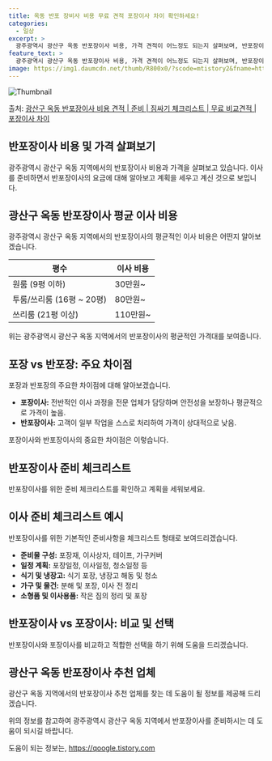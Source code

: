 ```yaml
---
title: 옥동 반포 장비사 비용 무료 견적 포장이사 차이 확인하세요!
categories:
  - 일상
excerpt: >
  광주광역시 광산구 옥동 반포장이사 비용, 가격 견적이 어느정도 되는지 살펴보며, 반포장이사를 준비함에 있어 짐싸기 준비 체크리스트가 무엇인지 보겠습니다. 마지막으로 포장이사와 차이점을 통해 무료 비교견적으로 어떤 것이 더 합리적인 선택인지 공유 드립니다.광산구 옥동 포장이사 견적 샘플 보기 👈 클릭광산구 옥동 포장이사 가격 살펴보기 👈 클릭광산구 옥동 반포장이사 평균 이사 비용평수광산구 옥동 평균 이사 비용원룸 이사9평 이하 (1톤)30만원~투룸/쓰리룸 이사16평 ~ 20평 (2.5톤)80만원~쓰리룸 이사21평 (5톤) ~110만원~우리집 무료 이사견적 받기 👈 클릭포장 vs 반포장: 주요 차이점포장은 모든 작업을 업체가 담당하며 평균적으로 가격이 높지만, 반포장은 일부 작업을 고객이 스스로 처리하..
feature_text: >
  광주광역시 광산구 옥동 반포장이사 비용, 가격 견적이 어느정도 되는지 살펴보며, 반포장이사를 준비함에 있어 짐싸기 준비 체크리스트가 무엇인지 보겠습니다. 마지막으로 포장이사와 차이점을 통해 무료 비교견적으로 어떤 것이 더 합리적인 선택인지 공유 드립니다.광산구 옥동 포장이사 견적 샘플 보기 👈 클릭광산구 옥동 포장이사 가격 살펴보기 👈 클릭광산구 옥동 반포장이사 평균 이사 비용평수광산구 옥동 평균 이사 비용원룸 이사9평 이하 (1톤)30만원~투룸/쓰리룸 이사16평 ~ 20평 (2.5톤)80만원~쓰리룸 이사21평 (5톤) ~110만원~우리집 무료 이사견적 받기 👈 클릭포장 vs 반포장: 주요 차이점포장은 모든 작업을 업체가 담당하며 평균적으로 가격이 높지만, 반포장은 일부 작업을 고객이 스스로 처리하..
image: https://img1.daumcdn.net/thumb/R800x0/?scode=mtistory2&fname=https%3A%2F%2Fblog.kakaocdn.net%2Fdn%2Fce8EmL%2FbtsHd91wlNZ%2FAV7SK0ciyA3NpeqsXfsRCK%2Fimg.webp
---
```


![Thumbnail](https://img1.daumcdn.net/thumb/R800x0/?scode=mtistory2&fname=https%3A%2F%2Fblog.kakaocdn.net%2Fdn%2Fce8EmL%2FbtsHd91wlNZ%2FAV7SK0ciyA3NpeqsXfsRCK%2Fimg.webp)

<p>출처: <a href="https://qoogle.tistory.com/9510" rel="dofollow">광산구 옥동 반포장이사 비용 견적 | 준비 | 짐싸기 체크리스트 | 무료 비교견적 | 포장이사 차이</a> </p>

## 반포장이사 비용 및 가격 살펴보기

광주광역시 광산구 옥동 지역에서의 반포장이사 비용과 가격을 살펴보고 있습니다. 이사를 준비하면서 반포장이사의 요금에 대해 알아보고 계획을
세우고 계신 것으로 보입니다.



## **광산구 옥동 반포장이사 평균 이사 비용**

광주광역시 광산구 옥동 지역에서의 반포장이사의 평균적인 이사 비용은 어떤지 알아보겠습니다.

**평수** | **이사 비용**  
---|---  
원룸 (9평 이하) | 30만원~  
투룸/쓰리룸 (16평 ~ 20평) | 80만원~  
쓰리룸 (21평 이상) | 110만원~  
  
위는 광주광역시 광산구 옥동 지역에서의 반포장이사의 평균적인 가격대를 보여줍니다.



## **포장 vs 반포장: 주요 차이점**

포장과 반포장의 주요한 차이점에 대해 알아보겠습니다.

  * **포장이사:** 전반적인 이사 과정을 전문 업체가 담당하며 안전성을 보장하나 평균적으로 가격이 높음.
  * **반포장이사:** 고객이 일부 작업을 스스로 처리하여 가격이 상대적으로 낮음.

포장이사와 반포장이사의 중요한 차이점은 이렇습니다.



## 반포장이사 준비 체크리스트

반포장이사를 위한 준비 체크리스트를 확인하고 계획을 세워보세요.

## **이사 준비 체크리스트 예시**

반포장이사를 위한 기본적인 준비사항을 체크리스트 형태로 보여드리겠습니다.

  * **준비물 구성:** 포장재, 이사상자, 테이프, 가구커버
  * **일정 계획:** 포장일정, 이사일정, 청소일정 등
  * **식기 및 냉장고:** 식기 포장, 냉장고 해동 및 청소
  * **가구 및 물건:** 분해 및 포장, 이사 전 정리
  * **소형품 및 이사용품:** 작은 짐의 정리 및 포장



## 반포장이사 vs 포장이사: 비교 및 선택

반포장이사와 포장이사를 비교하고 적합한 선택을 하기 위해 도움을 드리겠습니다.

## **광산구 옥동 반포장이사 추천 업체**

광산구 옥동 지역에서의 반포장이사 추천 업체를 찾는 데 도움이 될 정보를 제공해 드리겠습니다.

위의 정보를 참고하여 광주광역시 광산구 옥동 지역에서 반포장이사를 준비하시는 데 도움이 되시길 바랍니다.



 

도움이 되는 정보는, <a href="https://qoogle.tistory.com" rel="dofollow">https://qoogle.tistory.com</a>


